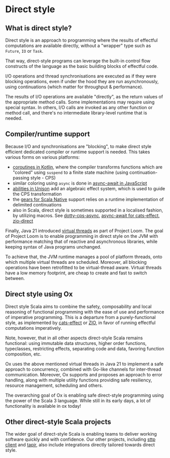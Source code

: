# Direct style

## What is direct style?

Direct style is an approach to programming where the results of effectful computations are available directly, without
a "wrapper" type such as `Future`, `IO` or `Task`.

That way, direct-style programs can leverage the built-in control flow constructs of the language as the basic building
blocks of effectful code. 

I/O operations and thread synchronisations are executed as if they were blocking operations, even if under the hood 
they are run asynchronously, using continuations (which matter for throughput & performance).

The results of I/O operations are available "directly", as the return values of the appropriate method calls. Some 
implementations may require using special syntax. In others, I/O calls are invoked as any other function or method 
call, and there's no intermediate library-level runtime that is needed.

## Compiler/runtime support

Because I/O and synchronisations are "blocking", to make direct style efficient dedicated compiler or runtime support 
is needed. This takes various forms on various platforms: 

* [coroutines in Kotlin](https://kotlinlang.org/docs/coroutines-overview.html), where the compiler transforms functions
  which are "colored" using `suspend` to a finite state machine (using continuation-passing style - CPS)
* similar coloring using `async` is done in [async-await in JavaScript](https://developer.mozilla.org/en-US/docs/Web/JavaScript/Reference/Statements/async_function)
* [abilities in Unison](https://www.unison-lang.org/docs/language-reference/abilities-and-ability-handlers) add an
  algebraic effect system, which is used to guide the CPS transformation 
* the [gears for Scala Native](https://github.com/lampepfl/gears) support relies on a runtime implementation of 
  delimited continuations
* also in Scala, direct style is sometimes supported in a localised fashion, by utilizing macros. See 
  [dotty-cps-async](https://github.com/rssh/dotty-cps-async), 
  [async-await for cats-effect](https://typelevel.org/cats-effect/docs/std/async-await), 
  [zio-direct](https://github.com/zio/zio-direct)

Finally, Java 21 introduced [virtual threads](https://docs.oracle.com/en/java/javase/21/core/virtual-threads.html) as
part of Project Loom. The goal of Project Loom is to enable programming in direct style on the JVM with performance 
matching that of reactive and asynchronous libraries, while keeping syntax of Java programs unchanged. 

To achieve that, the JVM runtime manages a pool of platform threads, onto which multiple virtual threads are scheduled. 
Moreover, all blocking operations have been retrofitted to be virtual-thread aware. Virtual threads have a low memory 
footprint, are cheap to create and fast to switch between.

## Direct style using Ox

Direct style Scala aims to combine the safety, composability and local reasoning of functional programming with the ease 
of use and performance of imperative programming. This is a departure from a purely-functional style, as implemented by
[cats-effect](https://github.com/typelevel/cats-effect) or [ZIO](https://zio.dev), in favor of running effectful 
computations imperatively.

Note, however, that in all other aspects direct-style Scala remains functional: using immutable data structures,
higher order functions, typeclasses, restricting effects, separating code and data, favoring function composition, etc.

Ox uses the above mentioned virtual threads in Java 21 to implement a safe approach to concurrency, combined with 
Go-like channels for inter-thread communication. Moreover, Ox supports and proposes an approach to error handling, along 
with multiple utility functions providing safe resiliency, resource management, scheduling and others.

The overarching goal of Ox is enabling safe direct-style programming using the power of the Scala 3 language. While 
still in its early days, a lot of functionality is available in ox today!

## Other direct-style Scala projects

The wider goal of direct-style Scala is enabling teams to deliver working software quickly and with confidence. Our
other projects, including [sttp client](https://sttp.softwaremill.com) and [tapir](https://tapir.softwaremill.com),
also include integrations directly tailored towards direct style.
